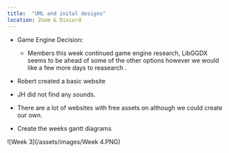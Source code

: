 ```yaml
---
title:  "UML and inital designs"
location: Zoom & Discord
---
```


-   Game Engine Decision:

    -   Members this week continued game engine research, LibGGDX seems to be ahead of some of the other options however we would like a few more days to reasearch .

-  Robert created a basic website
- JH did not find any sounds.
- There are a lot of websites with free assets on although we could create our own.
-   Create the weeks gantt diagrams

![Week 3](/assets/images/Week 4.PNG)